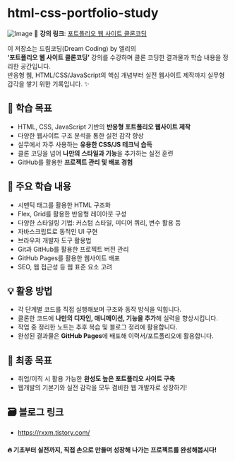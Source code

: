 # html-css-portfolio-study
![Image](https://github.com/user-attachments/assets/02ce7e59-347b-4e21-9c07-ada4275f34f2)
📖 **강의 링크**: [포트폴리오 웹 사이트 클론코딩](https://academy.dream-coding.com/courses/portfolio)

이 저장소는 드림코딩(Dream Coding) by 엘리의  
**‘포트폴리오 웹 사이트 클론코딩’** 강의를 수강하며 클론 코딩한 결과물과 학습 내용을 정리한 공간입니다.  
반응형 웹, HTML/CSS/JavaScript의 핵심 개념부터 실전 웹사이트 제작까지 실무형 감각을 쌓기 위한 기록입니다. ✨


## 🚀 학습 목표

- HTML, CSS, JavaScript 기반의 **반응형 포트폴리오 웹사이트 제작**
- 다양한 웹사이트 구조 분석을 통한 실전 감각 향상
- 실무에서 자주 사용하는 **유용한 CSS/JS 테크닉 습득**
- 클론 코딩을 넘어 **나만의 스타일과 기능**을 추가하는 실전 훈련
- GitHub를 활용한 **프로젝트 관리 및 배포 경험**


## 📌 주요 학습 내용

- 시맨틱 태그를 활용한 HTML 구조화  
- Flex, Grid를 활용한 반응형 레이아웃 구성  
- 다양한 스타일링 기법: 커스텀 스타일, 미디어 쿼리, 변수 활용 등  
- 자바스크립트로 동적인 UI 구현  
- 브라우저 개발자 도구 활용법  
- Git과 GitHub를 활용한 프로젝트 버전 관리  
- GitHub Pages를 활용한 웹사이트 배포  
- SEO, 웹 접근성 등 웹 표준 요소 고려


## 💡 활용 방법
- 각 단계별 코드를 직접 실행해보며 구조와 동작 방식을 익힙니다.  
- 클론한 코드에 **나만의 디자인, 애니메이션, 기능을 추가**해 실력을 향상시킵니다.  
- 작업 중 정리한 노트는 추후 복습 및 블로그 정리에 활용합니다.  
- 완성된 결과물은 **GitHub Pages**에 배포해 이력서/포트폴리오에 활용합니다.


## 🎯 최종 목표
- 취업/이직 시 활용 가능한 **완성도 높은 포트폴리오 사이트 구축**
- 웹개발의 기본기와 실전 감각을 모두 겸비한 웹 개발자로 성장하기!

## 🗃️ 블로그 링크
- https://rxxm.tistory.com/


#### 🔥 기초부터 실전까지, 직접 손으로 만들며 성장해 나가는 프로젝트를 완성해봅시다!
